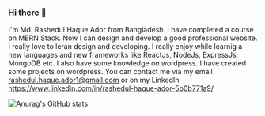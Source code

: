 ### Hi there 👋

I'm Md. Rashedul Haque Ador from Bangladesh. I have completed a course on MERN Stack. Now I can design and develop a good professional website. I really love to leran design and developing. I really enjoy while learnig a new languages and new frameworks like ReactJs, NodeJs, ExpressJs, MongoDB etc. I also have some knowledge on wordpress. I have created some projects on wordpress. You can contact me via my email rashedul.haque.ador1@gmail.com or on my LinkedIn https://www.linkedin.com/in/rashedul-haque-ador-5b0b771a9/

[![Anurag's GitHub stats](https://github-readme-stats.vercel.app/api?username=ador27)](https://github.com/anuraghazra/github-readme-stats)
